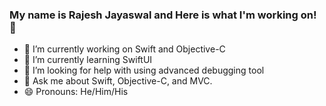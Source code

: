 ### My name is Rajesh Jayaswal and Here is what I'm working on! 👋

- 🔭 I’m currently working on Swift and Objective-C
- 🌱 I’m currently learning SwiftUI
- 🤔 I’m looking for help with using advanced debugging tool
- 💬 Ask me about Swift, Objective-C, and MVC.   
- 😄 Pronouns: He/Him/His

